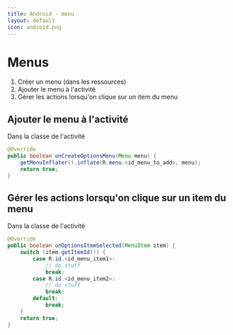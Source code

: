 ```yaml
---
title: Android - menu
layout: default
icon: android.png
---
```

# Menus
1. Créer un menu (dans les ressources)
2. Ajouter le menu à l'activité
3. Gérer les actions lorsqu'on clique sur un item du menu

## Ajouter le menu à l'activité
Dans la classe de l'activité
```java
@Override
public boolean onCreateOptionsMenu(Menu menu) {
    getMenuInflater().inflate(R.menu.<id_menu_to_add>, menu);
    return true;
}
```

## Gérer les actions lorsqu'on clique sur un item du menu

Dans la classe de l'activité
```java
@Override
public boolean onOptionsItemSelected(MenuItem item) {
    switch (item.getItemId()) {
        case R.id.<id_menu_item1>:
            // do stuff
            break;
        case R.id.<id_menu_item2>:
            // do stuff
            break;
        default:
            break;
    }
    return true;
}
```